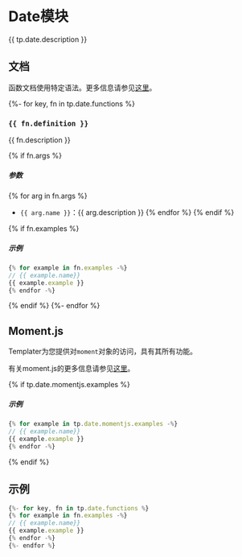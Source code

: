 # Date模块

{{ tp.date.description }}

<!-- toc -->

## 文档

函数文档使用特定语法。更多信息请参见[这里](1.3.syntax.md#function-documentation-syntax)。

{%- for key, fn in tp.date.functions %}
### `{{ fn.definition }}` 

{{ fn.description }}

{% if fn.args %}
##### 参数

{% for arg in fn.args %}
- `{{ arg.name }}`：{{ arg.description }}
{% endfor %}
{% endif %}

{% if fn.examples %}
##### 示例

```javascript
{% for example in fn.examples -%}
// {{ example.name}}
{{ example.example }}
{% endfor -%}
```
{% endif %}
{%- endfor %}

## Moment.js

Templater为您提供对`moment`对象的访问，具有其所有功能。

有关moment.js的更多信息请参见[这里](https://momentjs.com/docs/#/displaying/)。

{% if tp.date.momentjs.examples %}
##### 示例

```javascript
{% for example in tp.date.momentjs.examples -%}
// {{ example.name}}
{{ example.example }}
{% endfor -%}
```
{% endif %}

## 示例

```javascript
{%- for key, fn in tp.date.functions %}
{% for example in fn.examples -%}
// {{ example.name}}
{{ example.example }}
{% endfor -%}
{%- endfor %}
```